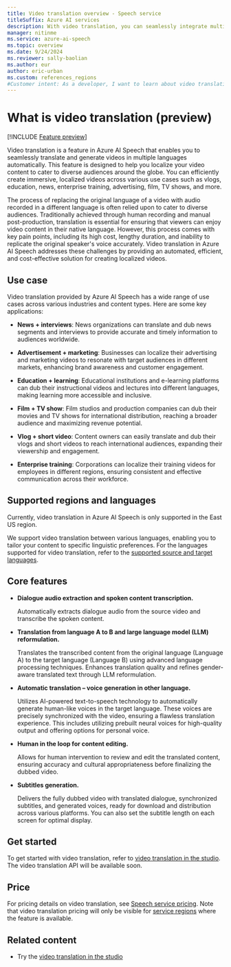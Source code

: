 ```yaml
---
title: Video translation overview - Speech service
titleSuffix: Azure AI services
description: With video translation, you can seamlessly integrate multi-language voice-over capabilities into your videos.
manager: nitinme
ms.service: azure-ai-speech
ms.topic: overview
ms.date: 9/24/2024
ms.reviewer: sally-baolian
ms.author: eur
author: eric-urban
ms.custom: references_regions
#Customer intent: As a developer, I want to learn about video translation in Azure AI Speech.
---
```


# What is video translation (preview) 

[!INCLUDE [Feature preview](../includes/preview-feature.md)]

Video translation is a feature in Azure AI Speech that enables you to seamlessly translate and generate videos in multiple languages automatically. This feature is designed to help you localize your video content to cater to diverse audiences around the globe. You can efficiently create immersive, localized videos across various use cases such as vlogs, education, news, enterprise training, advertising, film, TV shows, and more.

The process of replacing the original language of a video with audio recorded in a different language is often relied upon to cater to diverse audiences. Traditionally achieved through human recording and manual post-production, translation is essential for ensuring that viewers can enjoy video content in their native language. However, this process comes with key pain points, including its high cost, lengthy duration, and inability to replicate the original speaker's voice accurately. Video translation in Azure AI Speech addresses these challenges by providing an automated, efficient, and cost-effective solution for creating localized videos.

## Use case 

Video translation provided by Azure AI Speech has a wide range of use cases across various industries and content types. Here are some key applications: 

- **News + interviews**: News organizations can translate and dub news segments and interviews to provide accurate and timely information to audiences worldwide. 

- **Advertisement + marketing**: Businesses can localize their advertising and marketing videos to resonate with target audiences in different markets, enhancing brand awareness and customer engagement.

- **Education + learning**: Educational institutions and e-learning platforms can dub their instructional videos and lectures into different languages, making learning more accessible and inclusive. 

- **Film + TV show**: Film studios and production companies can dub their movies and TV shows for international distribution, reaching a broader audience and maximizing revenue potential. 

- **Vlog + short video**: Content owners can easily translate and dub their vlogs and short videos to reach international audiences, expanding their viewership and engagement. 

- **Enterprise training**: Corporations can localize their training videos for employees in different regions, ensuring consistent and effective communication across their workforce. 

## Supported regions and languages

Currently, video translation in Azure AI Speech is only supported in the East US region.

We support video translation between various languages, enabling you to tailor your content to specific linguistic preferences. For the languages supported for video translation, refer to the [supported source and target languages](language-support.md?tabs=speech-translation#video-translation). 

## Core features

- **Dialogue audio extraction and spoken content transcription.**
  
  Automatically extracts dialogue audio from the source video and transcribe the spoken content.
- **Translation from language A to B and large language model (LLM) reformulation.**
  
  Translates the transcribed content from the original language (Language A) to the target language (Language B) using advanced language processing techniques. Enhances translation quality and refines gender-aware translated text through LLM reformulation. 
- **Automatic translation – voice generation in other language.**
  
  Utilizes AI-powered text-to-speech technology to automatically generate human-like voices in the target language. These voices are precisely synchronized with the video, ensuring a flawless translation experience. This includes utilizing prebuilt neural voices for high-quality output and offering options for personal voice. 
- **Human in the loop for content editing.**
  
  Allows for human intervention to review and edit the translated content, ensuring accuracy and cultural appropriateness before finalizing the dubbed video. 
- **Subtitles generation.**
 
  Delivers the fully dubbed video with translated dialogue, synchronized subtitles, and generated voices, ready for download and distribution across various platforms. You can also set the subtitle length on each screen for optimal display. 

## Get started 

To get started with video translation, refer to [video translation in the studio](video-translation-studio.md). The video translation API will be available soon.

## Price 

For pricing details on video translation, see [Speech service pricing](https://azure.microsoft.com/pricing/details/cognitive-services/speech-services/). Note that video translation pricing will only be visible for [service regions](#supported-regions-and-languages) where the feature is available.

## Related content

* Try the [video translation in the studio](video-translation-studio.md)
  
